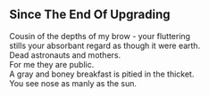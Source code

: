 Since The End Of Upgrading
--------------------------
Cousin of the depths of my brow - your fluttering  
stills your absorbant regard as though it were earth.  
Dead astronauts and mothers.  
For me they are public.  
A gray and boney breakfast is pitied in the thicket.  
You see nose as manly as the sun.  
